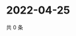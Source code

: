 # 2022-04-25

共 0 条

<!-- BEGIN WEIBO -->
<!-- 最后更新时间 Mon Apr 25 2022 14:07:05 GMT+0800 (China Standard Time) -->

<!-- END WEIBO -->
